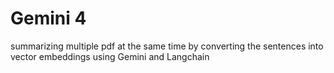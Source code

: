 # Gemini 4 
summarizing multiple pdf at the same time by converting the sentences into vector embeddings using Gemini and Langchain
